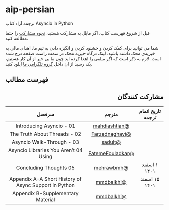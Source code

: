 # aip-persian

ترجمه آزاد کتاب Asyncio in Python

قبل از شروع فهرست کتاب، اگر مایل به مشارکت هستید، [نحوه مشارکت](CONTRIBUTING.md) را حتما مطالعه کنید.

شما می توانید برای کمک کردن و خشنود کردن و انگیزه دادن به تیم ما، اهدای مالی به خیریه‌ی محک داشته باشید.
لینک درگاه خیریه محک در سمت راست صفحه درج شده است. لازم به ذکر است که اگر مبلغی را اهدا کرده اید چون ما بی خبر از آن کار هستیم، یک رسید از آن داخل [گروه تلگرامی ما](https://t.me/dfp_farsi) آپلود کنید.

## فهرست مطالب

<div dir="rtl">

## مشارکت کنندگان

| تاریخ اتمام ترجمه      | مترجم | سرفصل     |
| :---:        |    :----:   |          :---: |
| | [@mahdiashtian](https://github.com/mahdiashtian) | 01 - Introducing Asyncio  |
| | [@Farzadnaghavi](https://github.com/Farzadnaghavi) | 02 - The Truth About Threads |
| | [@sadult](https://github.com/sadult) | 03 - Asyncio Walk-Through |
| | [@FatemeFouladkar](https://github.com/FatemeFouladkar) | 04 Asyncio Libraries You Aren’t Using |
| ۱ اسفند ۱۴۰۱| [@mehrawbmh](https://github.com/mehrawbmh) | 05 Concluding Thoughts |
| ۱۵ اسفند ۱۴۰۱ | [@mmdbalkhi](https://github.com/mmdbalkhi) | Appendix A-A Short History of Async Support in Python |
| | [@mmdbalkhi](https://github.com/mmdbalkhi) | Appendix B-Supplementary Material |

</div>
